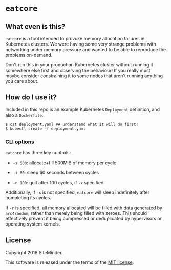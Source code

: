 # `eatcore`

## What even is this?

`eatcore` is a tool intended to provoke memory allocation failures in
Kubernetes clusters. We were having some very strange problems with networking
under memory pressure and wanted to be able to reproduce the problems
on-demand.

Don't run this in your production Kubernetes cluster without running it
somewhere else first and observing the behaviour! If you really must, maybe
consider constraining it to some nodes that aren't running anything you care
about.

## How do I use it?

Included in this repo is an example Kubernetes `Deployment` definition, and
also a `Dockerfile`.

```
$ cat deployment.yaml ## understand what it will do first!
$ kubectl create -f deployment.yaml
```

### CLI options

`eatcore` has three key controls:

* `-s 500`: allocate+fill 500MiB of memory per cycle

* `-i 60`: sleep 60 seconds between cycles

* `-n 100`: quit after 100 cycles, if `-x` specified

Additionally, if `-x` is not specified, `eatcore` will sleep indefinitely after
completing its cycles.

If `-r` is specified, all memory allocated will be filled with data generated
by `arc4random`, rather than merely being filled with zeroes. This should
effectively prevent it being compressed or deduplicated by hypervisors or
operating system kernels.

## License

Copyright 2018 SiteMinder.

This software is released under the terms of the [MIT license](https://opensource.org/licenses/MIT).
